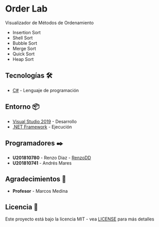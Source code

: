 # Order Lab

Visualizador de Métodos de Ordenamiento
* Insertion Sort
* Shell Sort
* Bubble Sort
* Merge Sort
* Quick Sort
* Heap Sort

## Tecnologías 🛠️

* [C#](https://www.microsoft.com/en-us/download/details.aspx?id=7029) - Lenguaje de programación

## Entorno 📦

* [Visual Studio 2019](https://visualstudio.microsoft.com/es/vs/) - Desarrollo
* [.NET Framework](https://dotnet.microsoft.com/download/dotnet-framework) - Ejecución

## Programadores ✒️

* **U201810780** - Renzo Diaz - [RenzoDD](https://github.com/RenzoDD)
* **U201810741** - Andrés Mares

## Agradecimientos 🎁

* **Profesor** - Marcos Medina

## Licencia 📄

Este proyecto está bajo la licencia MIT - vea [LICENSE](LICENSE) para más detalles
